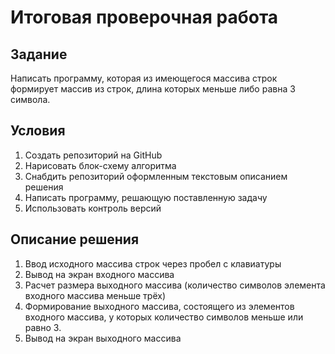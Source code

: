 # Итоговая проверочная работа
## Задание
Написать программу, которая из имеющегося массива строк формирует массив из строк, длина которых меньше либо равна 3 символа.

## Условия
1. Создать репозиторий на GitHub
2. Нарисовать блок-схему алгоритма
3. Снабдить репозиторий оформленным текстовым описанием решения
4. Написать программу, решающую поставленную задачу
5. Использовать контроль версий

## Описание решения
1. Ввод исходного массива строк через пробел с клавиатуры
2. Вывод на экран входного массива
3. Расчет размера выходного массива (количество символов элемента входного массива меньше трёх)
4. Формирование  выходного массива, состоящего из элементов входного массива, у которых количество символов меньше или равно 3.
5. Вывод на экран выходного массива